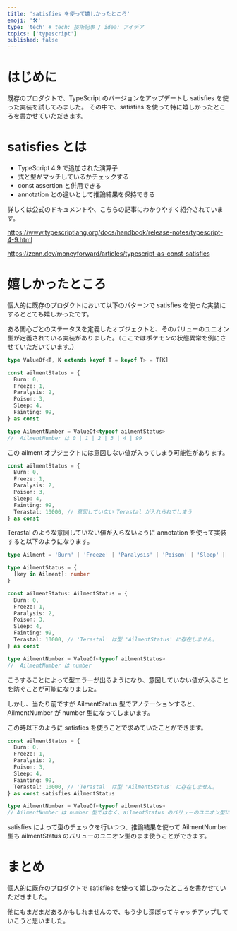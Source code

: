 ```yaml
---
title: 'satisfies を使って嬉しかったところ'
emoji: '🛠️'
type: 'tech' # tech: 技術記事 / idea: アイデア
topics: ['typescript']
published: false
---
```


# はじめに

既存のプロダクトで、TypeScript のバージョンをアップデートし satisfies を使った実装を試してみました。
その中で、satisfies を使って特に嬉しかったところを書かせていただきます。

# satisfies とは

- TypeScript 4.9 で追加された演算子
- 式と型がマッチしているかチェックする
- const assertion と併用できる
- annotation との違いとして推論結果を保持できる

詳しくは公式のドキュメントや、こちらの記事にわかりやすく紹介されています。

https://www.typescriptlang.org/docs/handbook/release-notes/typescript-4-9.html

https://zenn.dev/moneyforward/articles/typescript-as-const-satisfies

# 嬉しかったところ

個人的に既存のプロダクトにおいて以下のパターンで satisfies を使った実装にするととても嬉しかったです。

ある関心ごとのステータスを定義したオブジェクトと、そのバリューのユニオン型が定義されている実装がありました。（ここではポケモンの状態異常を例にさせていただいています。）

```ts
type ValueOf<T, K extends keyof T = keyof T> = T[K]

const ailmentStatus = {
  Burn: 0,
  Freeze: 1,
  Paralysis: 2,
  Poison: 3,
  Sleep: 4,
  Fainting: 99,
} as const

type AilmentNumber = ValueOf<typeof ailmentStatus>
//  AilmentNumber は 0 | 1 | 2 | 3 | 4 | 99
```

この ailment オブジェクトには意図しない値が入ってしまう可能性があります。

```ts
const ailmentStatus = {
  Burn: 0,
  Freeze: 1,
  Paralysis: 2,
  Poison: 3,
  Sleep: 4,
  Fainting: 99,
  Terastal: 10000, // 意図していない Terastal が入れられてしまう
} as const
```

Terastal のような意図していない値が入らないように annotation を使って実装すると以下のようになります。

```ts
type Ailment = 'Burn' | 'Freeze' | 'Paralysis' | 'Poison' | 'Sleep' | 'Fainting'

type AilmentStatus = {
  [key in Ailment]: number
}

const ailmentStatus: AilmentStatus = {
  Burn: 0,
  Freeze: 1,
  Paralysis: 2,
  Poison: 3,
  Sleep: 4,
  Fainting: 99,
  Terastal: 10000, // 'Terastal' は型 'AilmentStatus' に存在しません。
} as const

type AilmentNumber = ValueOf<typeof ailmentStatus>
//  AilmentNumber は number
```

こうすることによって型エラーが出るようになり、意図していない値が入ることを防ぐことが可能になりました。

しかし、当たり前ですが AilmentStatus 型でアノテーションすると、AilmentNumber が number 型になってしまいます。

この時以下のように satisfies を使うことで求めていたことができます。

```ts
const ailmentStatus = {
  Burn: 0,
  Freeze: 1,
  Paralysis: 2,
  Poison: 3,
  Sleep: 4,
  Fainting: 99,
  Terastal: 10000, // 'Terastal' は型 'AilmentStatus' に存在しません。
} as const satisfies AilmentStatus

type AilmentNumber = ValueOf<typeof ailmentStatus>
// AilmentNumber は number 型ではなく、ailmentStatus のバリューのユニオン型になる
```

satisfies によって型のチェックを行いつつ、推論結果を使って AilmentNumber 型も ailmentStatus のバリューのユニオン型のまま使うことができます。

# まとめ

個人的に既存のプロダクトで satisfies を使って嬉しかったところを書かせていただきました。

他にもまだまだあるかもしれませんので、もう少し深ぼってキャッチアップしていこうと思いました。


